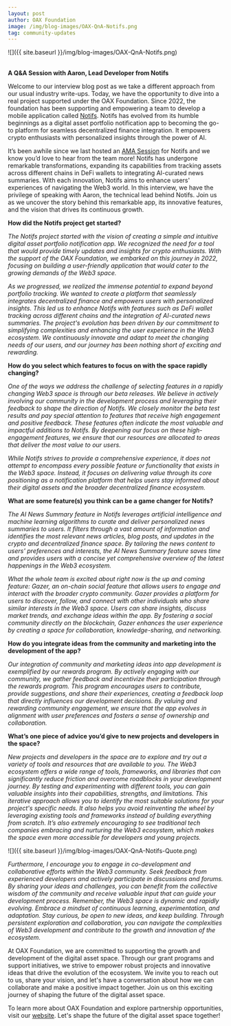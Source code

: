 ```yaml
---
layout: post
author: OAX Foundation
image: /img/blog-images/OAX-QnA-Notifs.png
tag: community-updates
---
```


![]({{ site.baseurl }}/img/blog-images/OAX-QnA-Notifs.png)

<br><b>A Q&A Session with Aaron, Lead Developer from Notifs</b>

Welcome to our interview blog post as we take a different approach from our usual industry write-ups. Today, we have the opportunity to dive into a real project supported under the OAX Foundation. Since 2022, the foundation has been supporting and empowering a team to develop a mobile application called <a href="https://www.notifs.co/">Notifs</a>. Notifs has evolved from its humble beginnings as a digital asset portfolio notification app to becoming the go-to platform for seamless decentralized finance integration. It empowers crypto enthusiasts with personalized insights through the power of AI.

It’s been awhile since we last hosted an <a href="https://www.notifs.co/blog/june-23-community-highlights-winner-announcement">AMA Session</a> for Notifs and we know you’d love to hear from the team more! Notifs has undergone remarkable transformations, expanding its capabilities from tracking assets across different chains in DeFi wallets to integrating AI-curated news summaries. With each innovation, Notifs aims to enhance users' experiences of navigating the Web3 world. In this interview, we have the privilege of speaking with Aaron, the technical lead behind Notifs. Join us as we uncover the story behind this remarkable app, its innovative features, and the vision that drives its continuous growth.

<b>How did the Notifs project get started?</b>

<i>The Notifs project started with the vision of creating a simple and intuitive digital asset portfolio notification app. We recognized the need for a tool that would provide timely updates and insights for crypto enthusiasts. With the support of the OAX Foundation, we embarked on this journey in 2022, focusing on building a user-friendly application that would cater to the growing demands of the Web3 space.</i>

<i>As we progressed, we realized the immense potential to expand beyond portfolio tracking. We wanted to create a platform that seamlessly integrates decentralized finance and empowers users with personalized insights. This led us to enhance Notifs with features such as DeFi wallet tracking across different chains and the integration of AI-curated news summaries. The project's evolution has been driven by our commitment to simplifying complexities and enhancing the user experience in the Web3 ecosystem. We continuously innovate and adapt to meet the changing needs of our users, and our journey has been nothing short of exciting and rewarding.</i>

<b>How do you select which features to focus on with the space rapidly changing?</b>

<i>One of the ways we address the challenge of selecting features in a rapidly changing Web3 space is through our beta releases. We believe in actively involving our community in the development process and leveraging their feedback to shape the direction of Notifs. We closely monitor the beta test results and pay special attention to features that receive high engagement and positive feedback. These features often indicate the most valuable and impactful additions to Notifs. By deepening our focus on these high-engagement features, we ensure that our resources are allocated to areas that deliver the most value to our users.</i>

<i>While Notifs strives to provide a comprehensive experience, it does not attempt to encompass every possible feature or functionality that exists in the Web3 space. Instead, it focuses on delivering value through its core positioning as a notification platform that helps users stay informed about their digital assets and the broader decentralized finance ecosystem.</i>


<b>What are some feature(s) you think can be a game changer for Notifs?</b>

<i>The AI News Summary feature in Notifs leverages artificial intelligence and machine learning algorithms to curate and deliver personalized news summaries to users. It filters through a vast amount of information and identifies the most relevant news articles, blog posts, and updates in the crypto and decentralized finance space. By tailoring the news content to users' preferences and interests, the AI News Summary feature saves time and provides users with a concise yet comprehensive overview of the latest happenings in the Web3 ecosystem.</i> 

<i>What the whole team is excited about right now is the up and coming feature: Gazer, an on-chain social feature that allows users to engage and interact with the broader crypto community. Gazer provides a platform for users to discover, follow, and connect with other individuals who share similar interests in the Web3 space. Users can share insights, discuss market trends, and exchange ideas within the app. By fostering a social community directly on the blockchain, Gazer enhances the user experience by creating a space for collaboration, knowledge-sharing, and networking.</i>

<b>How do you integrate ideas from the community and marketing into the development of the app?</b>

<i>Our integration of community and marketing ideas into app development is exemplified by our rewards program. By actively engaging with our community, we gather feedback and incentivize their participation through the rewards program. This program encourages users to contribute, provide suggestions, and share their experiences, creating a feedback loop that directly influences our development decisions. By valuing and rewarding community engagement, we ensure that the app evolves in alignment with user preferences and fosters a sense of ownership and collaboration.</i>

<b>What’s one piece of advice you’d give to new projects and developers in the space?</b>

<i>New projects and developers in the space are to explore and try out a variety of tools and resources that are available to you. The Web3 ecosystem offers a wide range of tools, frameworks, and libraries that can significantly reduce friction and overcome roadblocks in your development journey. By testing and experimenting with different tools, you can gain valuable insights into their capabilities, strengths, and limitations. This iterative approach allows you to identify the most suitable solutions for your project's specific needs. It also helps you avoid reinventing the wheel by leveraging existing tools and frameworks instead of building everything from scratch. It’s also extremely encouraging to see traditional tech companies embracing and nurturing the Web3 ecosystem, which makes the space even more accessible for developers and young projects.</i>

![]({{ site.baseurl }}/img/blog-images/OAX-QnA-Notifs-Quote.png)

<i>Furthermore, I encourage you to engage in co-development and collaborative efforts within the Web3 community. Seek feedback from experienced developers and actively participate in discussions and forums. By sharing your ideas and challenges, you can benefit from the collective wisdom of the community and receive valuable input that can guide your development process. Remember, the Web3 space is dynamic and rapidly evolving. Embrace a mindset of continuous learning, experimentation, and adaptation. Stay curious, be open to new ideas, and keep building. Through persistent exploration and collaboration, you can navigate the complexities of Web3 development and contribute to the growth and innovation of the ecosystem.</i>

At OAX Foundation, we are committed to supporting the growth and development of the digital asset space. Through our grant programs and support initiatives, we strive to empower robust projects and innovative ideas that drive the evolution of the ecosystem. We invite you to reach out to us, share your vision, and let's have a conversation about how we can collaborate and make a positive impact together. Join us on this exciting journey of shaping the future of the digital asset space.

To learn more about OAX Foundation and explore partnership opportunities, visit our <a href="https://www.oax.org/grant-program/">website</a>. Let's shape the future of the digital asset space together!


